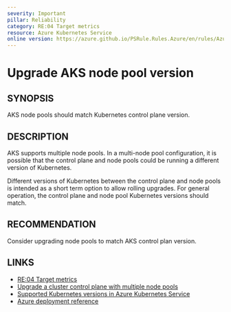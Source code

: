 ```yaml
---
severity: Important
pillar: Reliability
category: RE:04 Target metrics
resource: Azure Kubernetes Service
online version: https://azure.github.io/PSRule.Rules.Azure/en/rules/Azure.AKS.PoolVersion/
---
```


# Upgrade AKS node pool version

## SYNOPSIS

AKS node pools should match Kubernetes control plane version.

## DESCRIPTION

AKS supports multiple node pools.
In a multi-node pool configuration, it is possible that the control plane and node pools could be running a different version of Kubernetes.

Different versions of Kubernetes between the control plane and node pools is intended as a short term option to allow rolling upgrades.
For general operation, the control plane and node pool Kubernetes versions should match.

## RECOMMENDATION

Consider upgrading node pools to match AKS control plan version.

## LINKS

- [RE:04 Target metrics](https://learn.microsoft.com/azure/well-architected/reliability/metrics)
- [Upgrade a cluster control plane with multiple node pools](https://learn.microsoft.com/azure/aks/use-multiple-node-pools#upgrade-a-cluster-control-plane-with-multiple-node-pools)
- [Supported Kubernetes versions in Azure Kubernetes Service](https://learn.microsoft.com/azure/aks/supported-kubernetes-versions)
- [Azure deployment reference](https://learn.microsoft.com/azure/templates/microsoft.containerservice/managedclusters)
